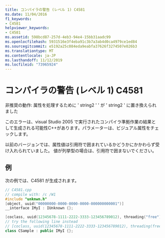```yaml
---
title: コンパイラの警告 (レベル 1) C4581
ms.date: 11/04/2016
f1_keywords:
- C4581
helpviewer_keywords:
- C4581
ms.assetid: 598bcd87-257d-4eb3-94e4-15bb31aadc99
ms.openlocfilehash: 5931516e3f4eba91c3b7a3ab4d0ca4979ce1ed84
ms.sourcegitcommit: e5192a25c084eda9eabfa37626f3274507e026b3
ms.translationtype: MT
ms.contentlocale: ja-JP
ms.lasthandoff: 11/12/2019
ms.locfileid: "73965924"
---
```

# <a name="compiler-warning-level-1-c4581"></a>コンパイラの警告 (レベル 1) C4581

非推奨の動作: 属性を処理するために ' string2 ' ' が ' string2 ' に置き換えられました

このエラーは、visual Studio 2005 で実行されたコンパイラ準拠作業の結果として生成される可能性C++があります。パラメーターは、ビジュアル属性をチェックします。

以前のバージョンでは、属性値は引用符で囲まれているかどうかにかかわらず受け入れられていました。 値が列挙型の場合は、引用符で囲まないでください。

## <a name="example"></a>例

次の例では、C4581 が生成されます。

```cpp
// C4581.cpp
// compile with: /c /W1
#include "unknwn.h"
[object, uuid("00000000-0000-0000-0000-000000000001")]
__interface IMyI : IUnknown {};

[coclass, uuid(12345678-1111-2222-3333-123456789012), threading("free")]   // C4581
// try the following line instead
// [coclass, uuid(12345678-1111-2222-3333-123456789012), threading(free)]
class CSample : public IMyI {};
```
